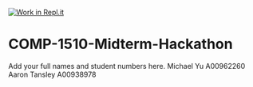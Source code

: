 [![Work in Repl.it](https://classroom.github.com/assets/work-in-replit-14baed9a392b3a25080506f3b7b6d57f295ec2978f6f33ec97e36a161684cbe9.svg)](https://classroom.github.com/online_ide?assignment_repo_id=312532&assignment_repo_type=GroupAssignmentRepo)
# COMP-1510-Midterm-Hackathon

Add your full names and student numbers here.
Michael Yu A00962260
Aaron Tansley A00938978
